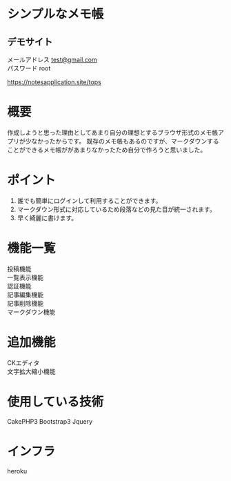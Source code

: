 # シンプルなメモ帳

## デモサイト
メールアドレス
test@gmail.com<br>
パスワード
root

https://notesapplication.site/tops

# 概要
 作成しようと思った理由としてあまり自分の理想とするブラウザ形式のメモ帳アプリが少なかったからです。
 既存のメモ帳もあるのですが、マークダウンすることができるメモ帳ががあまりなかったため自分で作ろうと思いました。
 # ポイント
1. 誰でも簡単にログインして利用することができます。
2. マークダウン形式に対応しているため段落などの見た目が統一されます。
3. 早く綺麗に書けます。
# 機能一覧
投稿機能<br>
一覧表示機能<br>
認証機能<br>
記事編集機能<br>
記事削除機能<br>
マークダウン機能<br>

# 追加機能
 CKエディタ<br>
 文字拡大縮小機能

# 使用している技術
CakePHP3
Bootstrap3
Jquery
# インフラ
heroku

